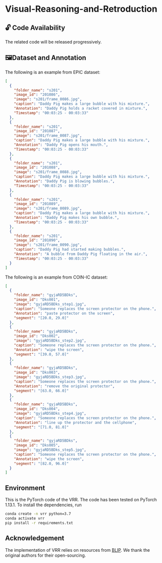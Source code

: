 # Visual-Reasoning-and-Retroduction

## 🔓 Code Availability

The related code will be released progressively.

## 🖼️Dataset and Annotation

The following is an example from EPIC dataset:

```json
[
  {
    "folder_name": "s201",
    "image_id": "201086",
    "image": "s201/frame_0086.jpg",
    "caption": "Daddy Pig makes a large bubble with his mixture.",
    "Annotation": "Daddy Pig holds a racket covered in mixture.",
    "Timestamp": "00:03:25 - 00:03:33"
  },
  {
    "folder_name": "s201",
    "image_id": "201087",
    "image": "s201/frame_0087.jpg",
    "caption": "Daddy Pig makes a large bubble with his mixture.",
    "Annotation": "Daddy Pig opens his mouth.",
    "Timestamp": "00:03:25 - 00:03:33"
  },
  {
    "folder_name": "s201",
    "image_id": "201088",
    "image": "s201/frame_0088.jpg",
    "caption": "Daddy Pig makes a large bubble with his mixture.",
    "Annotation": "Daddy Pig is blowing bubbles.",
    "Timestamp": "00:03:25 - 00:03:33"
  },
  {
    "folder_name": "s201",
    "image_id": "201089",
    "image": "s201/frame_0089.jpg",
    "caption": "Daddy Pig makes a large bubble with his mixture.",
    "Annotation": "Daddy Pig makes his own bubble.",
    "Timestamp": "00:03:25 - 00:03:33"
  },
  {
    "folder_name": "s201",
    "image_id": "201090",
    "image": "s201/frame_0090.jpg",
    "caption": "Daddy Pig had started making bubbles.",
    "Annotation": "A bubble from Daddy Pig floating in the air.",
    "Timestamp": "00:03:25 - 00:03:33"
  }
]
```

The following is an example from COIN-IC dataset:

```json
[
  {
    "folder_name": "gyjaRD5BDks",
    "image_id": "Dks001",
    "image": "gyjaRD5BDks_step1.jpg",
    "caption": "Someone replaces the screen protector on the phone.",
    "Annotation": "paste protector on the screen",
    "segment": "[20.0, 29.0]"
  },
  {
    "folder_name": "gyjaRD5BDks",
    "image_id": "Dks002",
    "image": "gyjaRD5BDks_step2.jpg",
    "caption": "Someone replaces the screen protector on the phone.",
    "Annotation": "wipe the screen",
    "segment": "[39.0, 57.0]"
  },
  {
    "folder_name": "gyjaRD5BDks",
    "image_id": "Dks003",
    "image": "gyjaRD5BDks_step3.jpg",
    "caption": "Someone replaces the screen protector on the phone.",
    "Annotation": "remove the original protector",
    "segment": "[63.0, 66.0]"
  },
  {
    "folder_name": "gyjaRD5BDks",
    "image_id": "Dks004",
    "image": "gyjaRD5BDks_step4.jpg",
    "caption": "Someone replaces the screen protector on the phone.",
    "Annotation": "line up the protector and the cellphone",
    "segment": "[71.0, 81.0]"
  },
  {
    "folder_name": "gyjaRD5BDks",
    "image_id": "Dks005",
    "image": "gyjaRD5BDks_step5.jpg",
    "caption": "Someone replaces the screen protector on the phone.",
    "Annotation": "wipe the screen",
    "segment": "[82.0, 96.0]"
  }
]
```

## Environment

This is the PyTorch code of the VRR. The code has been tested on PyTorch 1.13.1. To install the dependencies, run

```bash
conda create -n vrr python=3.7
conda activate vrr
pip install -r requirements.txt
```

## Acknowledgement

The implementation of VRR relies on resources from [BLIP](https://github.com/salesforce/BLIP). We thank the original authors for their open-sourcing.



